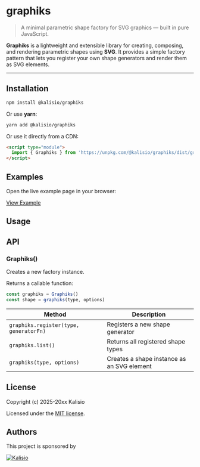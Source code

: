 # graphiks

> A minimal parametric shape factory for SVG graphics — built in pure JavaScript.

**Graphiks** is a lightweight and extensible library for creating, composing, and rendering parametric shapes using **SVG**.
It provides a simple factory pattern that lets you register your own shape generators and render them as SVG elements.

---

## Installation

```bash
npm install @kalisio/graphiks
```

Or use **yarn**:

```bash
yarn add @kalisio/graphiks
```

Or use it directly from a CDN:

```html
<script type="module">
  import { Graphiks } from 'https://unpkg.com/@kalisio/graphiks/dist/graphiks.es.js'
</script>
```

## Examples

Open the live example page in your browser: 

[View Example](https://kalisio.github.io/graphiks/example/index.html)

## Usage


## API

### Graphiks()

Creates a new factory instance.

Returns a callable function:

```js
const graphiks = Graphiks()
const shape = graphiks(type, options)
```

| Method                                 | Description                                |
| -------------------------------------- | ------------------------------------------ |
| `graphiks.register(type, generatorFn)` | Registers a new shape generator            |
| `graphiks.list()`                      | Returns all registered shape types         |
| `graphiks(type, options)`              | Creates a shape instance as an SVG element |


## License

Copyright (c) 2025-20xx Kalisio

Licensed under the [MIT license](LICENSE).

## Authors

This project is sponsored by

[![Kalisio](https://s3.eu-central-1.amazonaws.com/kalisioscope/kalisio/kalisio-logo-black-256x84.png)](https://kalisio.com)